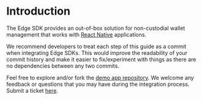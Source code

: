 # Introduction

The Edge SDK provides an out-of-box solution for non-custodial wallet management that works with [React Native](https://reactnative.dev/) applications.

We recommend developers to treat each step of this guide as a commit when integrating Edge SDKs. This would improve the readability of your commit history and make it easier to fix/experiment with things as there are no dependencies between any two commits.

Feel free to explore and/or fork the [demo app repository](https://github.com/EdgeApp/edge-demo-app). We welcome any feedback or questions that you may have during the integration process. Submit a ticket [here](https://edgeapp.zendesk.com/hc/en-us/requests/new).
